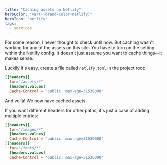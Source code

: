 ```yaml
---
title: "Caching assets on Netlify"
heroColor: "var(--brand-color-netlify)"
heroIcon: "netlify"
tags:
  - services
---
```


For some reason, I never thought to check until now. But caching wasn't working
for any of the assets on this site. You have to turn on the setting within the
Netlify config. It doesn't just assume you want to cache things—it makes sense.

Luckily it's easy, create a file called `netlify.toml` in the project root:

```toml
[[headers]]
  for="/assets/*"
  [headers.values]
  Cache-Control = "public, max-age=31536000"
```

And voilà! We now have cached assets.

If you want different headers for other paths, it's just a case of adding
multiple entries:

```toml
[[headers]]
  for="/images/*"
  [headers.values]
  Cache-Control = "public, max-age=31536000"
[[headers]]
  for="/fonts/*"
  [headers.values]
  Cache-Control = "public, max-age=31536000"
```
